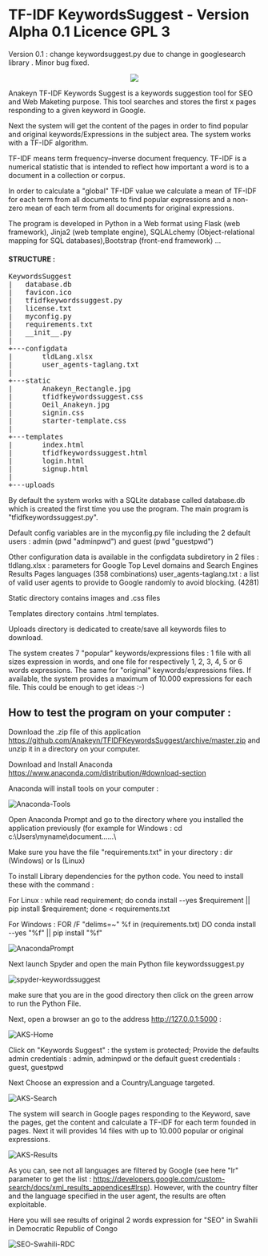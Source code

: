 # TF-IDF KeywordsSuggest - Version Alpha 0.1 Licence GPL 3
Version 0.1 : change keywordsuggest.py due to change in googlesearch library . Minor bug fixed.

<p align="center">
   <img src="https://user-images.githubusercontent.com/26166630/63529711-703c0200-c505-11e9-94b8-f56cc3a92727.jpg">
</p>

Anakeyn TF-IDF Keywords Suggest is a keywords suggestion tool for SEO and Web Maketing purpose.
This tool searches and stores the first x pages responding to a given keyword in Google. 

Next the system will get the content of the pages in order to find popular and original  keywords/Expressions 
in the subject area. The system works  with a TF-IDF  algorithm.

TF-IDF means term frequency–inverse document frequency. TF-IDF is a numerical statistic that is intended to reflect 
how important a word is to a document in a collection or corpus.

In order to calculate a "global" TF-IDF value we calculate a mean of TF-IDF for each term from all documents to 
find popular expressions and a non-zero mean of each term from all documents for original expressions.

The program is developed in Python in a Web format using Flask (web framework), Jinja2 (web template engine), 
SQLALchemy (Object-relational mapping for SQL databases),Bootstrap (front-end framework) ...

#### STRUCTURE :

<pre>KeywordsSuggest
|   database.db
|   favicon.ico
|   tfidfkeywordssuggest.py
|   license.txt
|   myconfig.py
|   requirements.txt
|   __init__.py
|   
+---configdata
|       tldLang.xlsx
|       user_agents-taglang.txt
|       
+---static
|       Anakeyn_Rectangle.jpg
|       tfidfkeywordssuggest.css
|       Oeil_Anakeyn.jpg
|       signin.css
|       starter-template.css
|              
+---templates
|       index.html
|       tfidfkeywordssuggest.html
|       login.html
|       signup.html
|       
+---uploads</pre>


By default the system works with a SQLite database called database.db which is created the first time you use the program.
The main program is "tfidfkeywordssuggest.py".

Default config variables are in the myconfig.py file including the 2 default users : admin (pwd "adminpwd") 
and guest (pwd "guestpwd")

Other configuration data is available in the configdata subdiretory in 2 files :
tldlang.xlsx : parameters for Google Top Level domains and Search Engines Results Pages languages (358 combinations)
user_agents-taglang.txt :  a list of valid user agents to provide to Google randomly to avoid blocking. (4281)

Static directory contains images and .css files

Templates directory contains .html templates.

Uploads directory is dedicated to create/save all keywords files to download.

The system creates 7 "popular" keywords/expressions files : 1 file with all sizes expression in words, 
and one file for respectively 1, 2, 3, 4, 5 or 6 words expressions.
The same for "original"  keywords/expressions files. 
If available, the system provides a maximum of 10.000 expressions for each file. This could be enough to get ideas :-) 


## How to test the program on your computer :
  
Download the .zip file of this application https://github.com/Anakeyn/TFIDFKeywordsSuggest/archive/master.zip and unzip it in a directory on your computer.

Download and Install Anaconda https://www.anaconda.com/distribution/#download-section

Anaconda will install tools on your computer :

![Anaconda-Tools](https://user-images.githubusercontent.com/26166630/63531569-150c0e80-c509-11e9-94b8-b62a01a490dd.jpg)


Open Anaconda Prompt and go to the directory where you installed the application previously (for example for Windows : cd c:\Users\myname\document\...\...\ 

Make sure you have the file "requirements.txt" in your directory : dir (Windows) or ls (Linux)

To install Library dependencies for the python code.  You need to install these with the command :

For Linux :
while read requirement; do conda install --yes $requirement || pip install $requirement; done < requirements.txt

For Windows :
FOR /F "delims=~" %f in (requirements.txt) DO conda install --yes "%f" || pip install "%f"

![AnacondaPrompt](https://user-images.githubusercontent.com/26166630/63533591-64543e00-c50d-11e9-9942-92a0301b4e0b.jpg)


Next launch Spyder and open the main Python file keywordssuggest.py

![spyder-keywordssuggest](https://user-images.githubusercontent.com/26166630/63534394-5e5f5c80-c50f-11e9-8ffa-34b7dbe76897.jpg)

make sure that you are in the good directory then click on the green arrow to run the Python File.

Next,  open a browser an go to the address http://127.0.0.1:5000 :

![AKS-Home](https://user-images.githubusercontent.com/26166630/63535070-dda16000-c510-11e9-803d-2232a99dabf1.jpg)


Click on "Keywords Suggest" : the system is protected; Provide the defaults admin credentials : admin, adminpwd or the default guest credentials : guest, guestpwd

Next Choose an expression and a Country/Language targeted.

![AKS-Search](https://user-images.githubusercontent.com/26166630/63536173-56a1b700-c513-11e9-8f54-511a6475aa9d.jpg)


The system will search in Google pages responding to the Keyword, save the pages, get the content and calculate a TF-IDF for each term founded in pages. Next it will provides 14 files with up to 10.000 popular or original expressions.


![AKS-Results](https://user-images.githubusercontent.com/26166630/63536838-b5b3fb80-c514-11e9-9582-21aac39c9950.jpg)


As you can, see not all languages are filtered by Google (see here "lr" parameter to get the list : https://developers.google.com/custom-search/docs/xml_results_appendices#lrsp). However, with the country filter and the language specified in the user agent, the results are often exploitable.

Here you will see results of original 2 words expression for "SEO" in Swahili in Democratic Republic of Congo 

![SEO-Swahili-RDC](https://user-images.githubusercontent.com/26166630/63537757-d0876f80-c516-11e9-885b-47dbc7e70f04.jpg)



